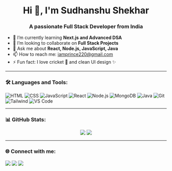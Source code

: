 <h1 align="center">Hi 👋, I'm Sudhanshu Shekhar</h1>
<h3 align="center">A passionate Full Stack Developer from India</h3>

- 🌱 I’m currently learning **Next.js and Advanced DSA**
- 👯 I’m looking to collaborate on **Full Stack Projects**
- 💬 Ask me about **React, Node.js, JavaScript, Java**
- 📫 How to reach me: iamprince220@gmail.com
- ⚡ Fun fact: I love cricket 🏏 and clean UI design ✨

---

### 🛠️ Languages and Tools:

![HTML](https://img.shields.io/badge/-HTML5-E34F26?style=flat&logo=html5&logoColor=white)
![CSS](https://img.shields.io/badge/-CSS3-1572B6?style=flat&logo=css3)
![JavaScript](https://img.shields.io/badge/-JavaScript-F7DF1E?style=flat&logo=javascript&logoColor=black)
![React](https://img.shields.io/badge/-React-61DAFB?style=flat&logo=react)
![Node.js](https://img.shields.io/badge/-Node.js-339933?style=flat&logo=node.js)
![MongoDB](https://img.shields.io/badge/-MongoDB-47A248?style=flat&logo=mongodb)
![Java](https://img.shields.io/badge/-Java-007396?style=flat&logo=java)
![Git](https://img.shields.io/badge/-Git-F05032?style=flat&logo=git)
![Tailwind](https://img.shields.io/badge/-TailwindCSS-38B2AC?style=flat&logo=tailwind-css)
![VS Code](https://img.shields.io/badge/-VSCode-007ACC?style=flat&logo=visual-studio-code)

---

### 📊 GitHub Stats:

<p align="center">
  <img src="https://github-readme-stats.vercel.app/api?username=sudhanshuuuuuu&show_icons=true&theme=radical" />
  <img src="https://github-readme-stats.vercel.app/api/top-langs/?username=sudhanshuuuuuu&layout=compact&theme=radical" />
</p>

---

### 🌐 Connect with me:

<p align="left">
<a href="https://linkedin.com/in/sudhanshuuuuuu" target="blank"><img align="center" src="https://img.shields.io/badge/-LinkedIn-blue?style=flat&logo=linkedin" /></a>
<a href="https://github.com/sudhanshuuuuuu" target="blank"><img align="center" src="https://img.shields.io/badge/-GitHub-black?style=flat&logo=github" /></a>
<a href="mailto:sudhanshuuuu@gmail.com" target="blank"><img align="center" src="https://img.shields.io/badge/-Gmail-red?style=flat&logo=gmail" /></a>
</p>

